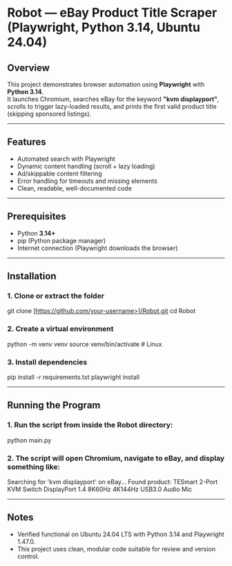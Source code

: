 # Robot — eBay Product Title Scraper (Playwright, Python 3.14, Ubuntu 24.04)

## Overview
This project demonstrates browser automation using **Playwright** with **Python 3.14**.  
It launches Chromium, searches eBay for the keyword **"kvm displayport"**, scrolls to trigger lazy-loaded results, and prints the first valid product title (skipping sponsored listings).

---

## Features
- Automated search with Playwright
- Dynamic content handling (scroll + lazy loading)
- Ad/skippable content filtering
- Error handling for timeouts and missing elements
- Clean, readable, well-documented code

---

## Prerequisites
- Python **3.14+**
- pip (Python package manager)
- Internet connection (Playwright downloads the browser)

---

## Installation

### 1. Clone or extract the folder
git clone [https://github.com/your-username>]/Robot.git
cd Robot

### 2. Create a virtual environment
python -m venv venv
source venv/bin/activate     # Linux

### 3. Install dependencies
pip install -r requirements.txt
playwright install

---

## Running the Program

### 1. Run the script from inside the Robot directory:
python main.py

### 2. The script will open Chromium, navigate to eBay, and display something like:

Searching for 'kvm displayport' on eBay...
Found product: TESmart 2-Port KVM Switch DisplayPort 1.4 8K60Hz 4K144Hz USB3.0 Audio Mic

---

## Notes
- Verified functional on Ubuntu 24.04 LTS with Python 3.14 and Playwright 1.47.0.
- This project uses clean, modular code suitable for review and version control.






